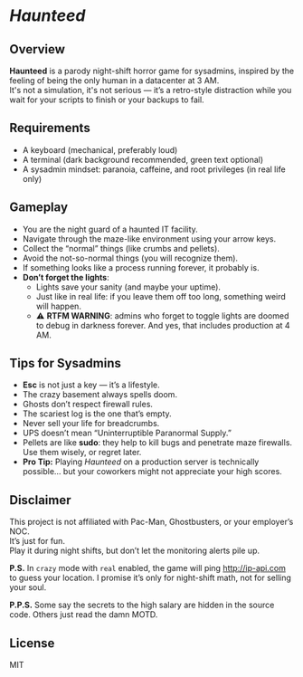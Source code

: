 # *Haunteed*

## Overview
**Haunteed** is a parody night-shift horror game for sysadmins, inspired by the feeling of being the only human in a datacenter at 3 AM.  
It's not a simulation, it's not serious — it’s a retro-style distraction while you wait for your scripts to finish or your backups to fail.

## Requirements
- A keyboard (mechanical, preferably loud)
- A terminal (dark background recommended, green text optional)
- A sysadmin mindset: paranoia, caffeine, and root privileges (in real life only)

## Gameplay
- You are the night guard of a haunted IT facility.
- Navigate through the maze-like environment using your arrow keys.
- Collect the “normal” things (like crumbs and pellets).
- Avoid the not-so-normal things (you will recognize them).
- If something looks like a process running forever, it probably is.
- **Don’t forget the lights**:
  - Lights save your sanity (and maybe your uptime).
  - Just like in real life: if you leave them off too long, something weird will happen.
  - ⚠️  **RTFM WARNING**: admins who forget to toggle lights are doomed to debug in darkness forever. And yes, that includes production at 4 AM.

## Tips for Sysadmins
- **Esc** is not just a key — it’s a lifestyle.
- The crazy basement always spells doom.
- Ghosts don’t respect firewall rules.
- The scariest log is the one that’s empty.
- Never sell your life for breadcrumbs.
- UPS doesn’t mean “Uninterruptible Paranormal Supply.”
- Pellets are like **sudo**: they help to kill bugs and penetrate maze firewalls. Use them wisely, or regret later.
- **Pro Tip:** Playing *Haunteed* on a production server is technically possible… but your coworkers might not appreciate your high scores.

## Disclaimer
This project is not affiliated with Pac-Man, Ghostbusters, or your employer’s NOC.  
It’s just for fun.  
Play it during night shifts, but don’t let the monitoring alerts pile up.  

**P.S.** In `crazy` mode with `real` enabled, the game will ping http://ip-api.com to guess your location. I promise it’s only for night-shift math, not for selling your soul.  

**P.P.S.** Some say the secrets to the high salary are hidden in the source code. Others just read the damn MOTD.  

## License
MIT
